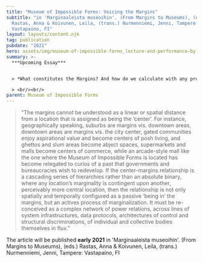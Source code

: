 ```yaml
---
title: "Museum of Impossible Forms: Voicing the Margins"
subtitle: "in 'Marginaaleista museoihin'. (From Margins to Museums), (eds.)
  Rastas, Anna & Koivunen, Leila, (trans.) Nurmenniemi, Jenni, Tampere:
  Vastapaino, FI"
layout: layouts/content.njk
tag: publication
pubdate: "2021"
hero: assets/img/museum-of-impossible-forms_lecture-and-performance-by-mohsen-namjoo-as-part-of-an-entry-to-iranian-music-curated-by-aman-askarizad_photo-by-ali-akbar-mehta_2020.jpg
summary: >-
  ***Upcoming Essay***


  > *What constitutes the Margins? And how do we calculate with any precise method the marginality of any lived experience?*

  > <br/><br/>
parent: Museum of Impossible Forms
---
```

> "The margins cannot be understood as a linear or spatial distance from a location that is assigned as being the ‘center’. For instance, geographically speaking, suburbs are margins vis. downtown areas, downtown areas are margins vis. the city center, gated communities enjoy aspirational value and become centers of posh living, and ghettos and slum areas become abject spaces, supermarkets and malls become centers of commerce, while an arcade-style mall like the one where the Museum of Impossible Forms is located has become relegated to curios of a past that governments and bureaucracies wish to redevelop. If the center-margins relationship is a cascading series of hierarchies rather than an absolute binary, where any location’s marginality is contingent upon another, perceivably more central location, then the relationship is not only spatially and temporally configured as a passive ‘being in’ the margins, but an actives process of marginalization. It must be re-conceived as a complex network of power relations, across lines of system infrastructures, data protocols, architectures of control and structural discriminations, of individual and collective bodies themselves in flux."

The article will be published **early 2021** in 'Marginaaleista museoihin'. (From Margins to Museums), (eds.) Rastas, Anna & Koivunen, Leila, (trans.) Nurmenniemi, Jenni, Tampere: Vastapaino, FI